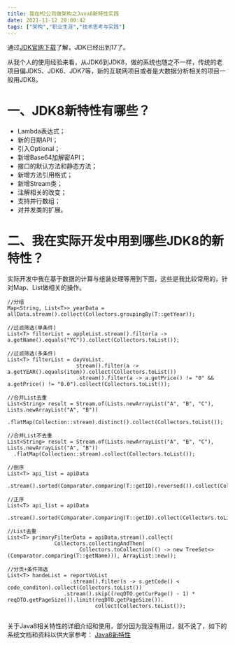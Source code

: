 ```yaml
---
title: 我在M2公司做架构之Java8新特性实践
date: 2021-11-12 20:00:42
tags: ["架构","职业生涯","技术思考与实践"]
---
```


通过[JDK官网下载](https://www.oracle.com/java/technologies/downloads/)了解，JDK已经出到17了。

从我个人的使用经验来看，从JDK6到JDK8，做的系统也随之不一样，传统的老项目偏JDK5、JDK6、JDK7等，新的互联网项目或者是大数据分析相关的项目一般用JDK8。
<!--more-->

# 一、JDK8新特性有哪些？
- Lambda表达式；
- 新的日期API；
- 引入Optional；
- 新增Base64加解密API；
- 接口的默认方法和静态方法；
- 新增方法引用格式；
- 新增Stream类；
- 注解相关的改变；
- 支持并行数组；
- 对并发类的扩展。

# 二、我在实际开发中用到哪些JDK8的新特性？
实际开发中我在基于数据的计算与组装处理等用到下面，这些是我比较常用的，针对Map、List做相关的操作。

```
//分组
Map<String, List<T>> yearData = allData.stream().collect(Collectors.groupingBy(T::getYear));

//过滤筛选(单条件)
List<T> filterList = appleList.stream().filter(a -> a.getName().equals("YC")).collect(Collectors.toList());

//过滤筛选(多条件)
List<T> filterList = dayVoList.
                      stream().filter(a -> a.getYEAR().equals(item)).collect(Collectors.toList())
                      .stream().filter(a -> a.getPrice() != "0" && a.getPrice() != "0.0").collect(Collectors.toList());
					  
//合并List去重
List<String> result = Stream.of(Lists.newArrayList("A", "B", "C"), Lists.newArrayList("A", "B"))
  .flatMap(Collection::stream).distinct().collect(Collectors.toList());
  
//合并List不去重
List<String> result = Stream.of(Lists.newArrayList("A", "B", "C"), Lists.newArrayList("A", "B"))
  .flatMap(Collection::stream).collect(Collectors.toList());
  
//倒序
List<T> api_list = apiData
               .stream().sorted(Comparator.comparing(T::getID).reversed()).collect(Collectors.toList());
			   
//正序
List<T> api_list = apiData
               .stream().sorted(Comparator.comparing(T::getID).collect(Collectors.toList());
			   
//List去重
List<T> primaryFilterData = apiData.stream().collect(
               Collectors.collectingAndThen(
                       Collectors.toCollection(() -> new TreeSet<>(Comparator.comparing(T::getName))), ArrayList::new));
					   
//分页+条件筛选
List<T> handeList = reportVoList
                    .stream().filter(s -> s.getCode() < code_conditon).collect(Collectors.toList())
                  .stream().skip((reqDTO.getCurPage() - 1) * reqDTO.getPageSize()).limit(reqDTO.getPageSize()).
                            collect(Collectors.toList());
                            
```

关于Java8相关特性的详细介绍和使用，部分因为我没有用过，就不说了，如下的系统文档和资料以供大家参考：
[Java8新特性](https://www.bookstack.cn/read/android_interview/java-basis-java-8.md)


